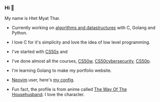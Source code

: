 ### Hi 👋
My name is Htet Myat Thar.

- Currently working on [algorithms and datastructures](https://github.com/htetmyatthar/6006) with C, Golang and Python.

- I love C for it's simplicity and love the idea of low level programming.

- I've started with [CS50x](https://cs50.harvard.edu/x/2023) and 

- I've done almost all the courses, [CS50w](https://cs50.harvard.edu/web/2020), [CS50cybersecurity](https://cs50.harvard.edu/cybersecurity/2023), [CS50p](https://cs50.harvard.edu/p/2022).

- I'm learning Golang to make my portfolio website.

- [Neovim](https://neovim.io) user, here's [my config](https://github.com/htetmyatthar/kickstart-nvim).

- Fun fact, the profile is from anime called [The Way Of The Househusband](https://en.wikipedia.org/wiki/The_Way_of_the_Househusband). I love the character.
